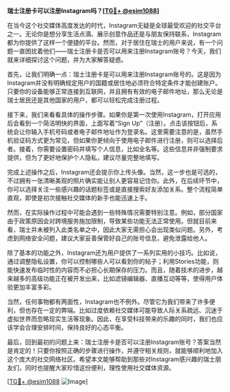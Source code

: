 **瑞士注册卡可以注册Instagram吗？[[TG💪+ @esim1088](https://t.me/s/esim1088)]**

在当今这个社交媒体高度发达的时代，Instagram无疑是全球最受欢迎的社交平台之一。无论你是想分享生活点滴、展示创意作品还是与朋友保持联系，Instagram都为你提供了这样一个便捷的平台。然而，对于居住在瑞士的用户来说，有一个问题一直困扰着他们——瑞士注册卡是否可以用来注册Instagram账号？今天，我们就来详细探讨这个问题，并为大家解答疑惑。

首先，让我们明确一点：瑞士注册卡是可以用来注册Instagram账号的。这是因为Instagram并没有明确规定用户的国籍或居住地必须符合特定条件才能创建账户。只要你的设备能够正常连接到互联网，并且拥有有效的电子邮件地址，那么无论是瑞士居民还是其他国家的用户，都可以轻松完成注册过程。

接下来，我们来看看具体的操作步骤。如果你是第一次使用Instagram，打开应用后会看到一个简洁明快的界面，上面写着“Sign Up”（注册）。点击该按钮后，系统会让你输入手机号码或者电子邮件地址作为登录名。这里需要注意的是，虽然手机验证码方式更为常见，但如果你更倾向于使用电子邮件进行注册，则可以选择后者。接着，你需要设置密码并填写个人信息，比如全名等。这些信息并非强制要求提供，但为了更好地保护个人隐私，建议尽量完整地填写。

完成上述操作之后，Instagram还会提示你上传头像。当然，这一步也是可选的，不过拥有一张清晰美观的照片确实能让别人更容易记住你。此外，在后续环节中，你可以选择关注一些感兴趣的话题标签或是直接搜索好友添加关系。整个流程简单直观，即使是初次接触社交媒体的新手也能迅速上手。

然而，在实际操作过程中可能会遇到一些特殊情况需要特别注意。例如，部分国家由于政策原因会对跨境服务施加限制，导致某些功能无法正常使用。但就目前来看，瑞士并未被列入此类名单之中，因此大家无需担心会出现类似问题。另外，考虑到网络安全问题，建议大家妥善保管好自己的账号信息，避免泄露给他人。

除了基本的功能之外，Instagram还为用户提供了一系列实用的小技巧。比如说，通过调整隐私设置，你可以控制哪些人可以看到你的帖子；利用Stories功能，则能快速发布临时性的内容而不必担心长期保存的压力。而且，随着技术的进步，越来越多的高级功能正在被开发出来，比如滤镜编辑器、直播互动等等，使得用户体验更加丰富多彩。

当然，任何事物都有两面性，Instagram也不例外。尽管它为我们带来了许多便利，但也存在一定的弊端。比如过度依赖社交媒体可能导致人际关系疏远、沉迷于虚拟世界而忽略现实生活等现象。因此，在享受科技带来的乐趣的同时，我们也应该学会合理安排时间，保持良好的心态平衡。

最后，回到最初的问题上来：瑞士注册卡是否可以注册Instagram账号？答案当然是肯定的！只要你按照正确的步骤进行操作，并遵守相关规则，就能够顺利地加入这个庞大的社交网络社区。希望本文能够帮助到那些对Instagram感兴趣的瑞士朋友们，同时也提醒大家珍惜这份便利，理性使用社交媒体资源。

[[TG💪+ @esim1088](https://t.me/s/esim1088) ![Image](https://i.postimg.cc/4NQfJmqS/Snipaste-2025-05-13-00-14-12.png)]